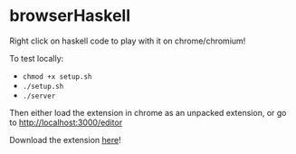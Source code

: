 # browserHaskell

Right click on haskell code to play with it on chrome/chromium!

To test locally:

+ `chmod +x setup.sh`
+ `./setup.sh`
+ `./server`

Then either load the extension in chrome as an unpacked extension, or go to [http://localhost:3000/editor](http://127.0.0.1:3000/editor)

Download the extension [here](https://goo.gl/VMZxrM)!